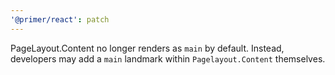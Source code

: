 ```yaml
---
'@primer/react': patch
---
```


PageLayout.Content no longer renders as `main` by default. Instead, developers may add a `main` landmark within `Pagelayout.Content` themselves.

<!-- Changed components: PageLayout -->
